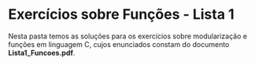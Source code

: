# Exercícios sobre Funções - Lista 1

Nesta pasta temos as soluções para os exercícios sobre modularização e funções em linguagem C, cujos enunciados constam do documento __Lista1_Funcoes.pdf__.
